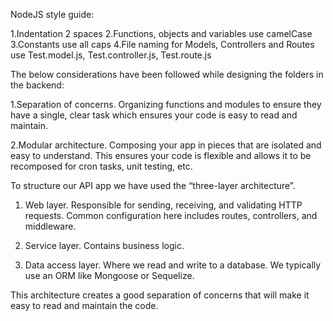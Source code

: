NodeJS style guide:

1.Indentation 2 spaces
2.Functions, objects and variables use camelCase
3.Constants use all caps
4.File naming for Models, Controllers and Routes use
    Test.model.js, Test.controller.js, Test.route.js


The below considerations have been followed while designing the folders in the backend:

1.Separation of concerns. 
Organizing functions and modules to ensure they have a single, clear task which ensures your code is easy to read and maintain.

2.Modular architecture. 
Composing your app in pieces that are isolated and easy to understand. This ensures your code is flexible and allows it to be recomposed for cron tasks, unit testing, etc.

To structure our API app we have used the “three-layer architecture”.

1. Web layer. 
Responsible for sending, receiving, and validating HTTP requests. Common configuration here includes routes, controllers, and middleware.
 
2. Service layer. 
Contains business logic.
 
3. Data access layer. 
Where we read and write to a database. We typically use an ORM like Mongoose or Sequelize.
 
This architecture creates a good separation of concerns that will make it easy to read and maintain the code.
